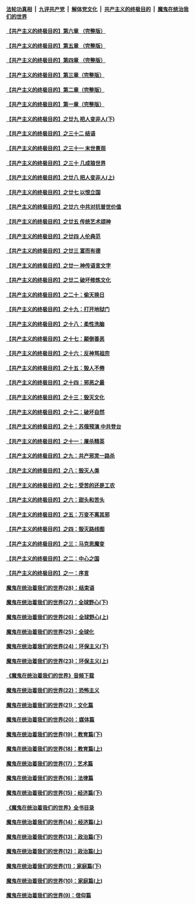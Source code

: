 ####  [法轮功真相](../../../../basic/blob/master/README.md?t=09021926) &nbsp;|&nbsp; [九评共产党](../../../../9ping.md/blob/master/README.md?t=09021926) &nbsp;|&nbsp; [解体党文化](../../../../jtdwh.md/blob/master/README.md?t=09021926)  &nbsp;|&nbsp; [共产主义的终极目的](../../../../gczydzjmd.md/blob/master/README.md?t=09021926) &nbsp;|&nbsp; [魔鬼在统治我们的世界](../../../../mgztzwmdsj.md/blob/master/README.md?t=09021926) 

#### [【共产主义的终极目的】第六章 （完整版）](../pages/nsc422/n11428913.md?t=09021926) 

#### [【共产主义的终极目的】第五章 （完整版）](../pages/nsc422/n11428912.md?t=09021926) 

#### [【共产主义的终极目的】第四章 （完整版）](../pages/nsc422/n11428907.md?t=09021926) 

#### [【共产主义的终极目的】第三章（完整版）](../pages/nsc422/n11428848.md?t=09021926) 

#### [【共产主义的终极目的】第二章（完整版）](../pages/nsc422/n11428831.md?t=09021926) 

#### [【共产主义的终极目的】第一章（完整版）](../pages/nsc422/n11417651.md?t=09021926) 

#### [【共产主义的终极目的】之廿九 把人变非人(下)](../pages/nsc422/n11344140.md?t=09021926) 

#### [【共产主义的终极目的】之三十二 结语](../pages/nsc422/n11360535.md?t=09021926) 

#### [【共产主义的终极目的】之三十一 末世景观](../pages/nsc422/n11351129.md?t=09021926) 

#### [【共产主义的终极目的】之三十 几成狼世界](../pages/nsc422/n11348280.md?t=09021926) 

#### [【共产主义的终极目的】之廿八 把人变非人(上)](../pages/nsc422/n11340492.md?t=09021926) 

#### [【共产主义的终极目的】之廿七 以恨立国](../pages/nsc422/n11336944.md?t=09021926) 

#### [【共产主义的终极目的】之廿六 中共对抗普世价值](../pages/nsc422/n11324785.md?t=09021926) 

#### [【共产主义的终极目的】之廿五 传统艺术颂神](../pages/nsc422/n11296396.md?t=09021926) 

#### [【共产主义的终极目的】之廿四 人伦典范](../pages/nsc422/n11296397.md?t=09021926) 

#### [【共产主义的终极目的】之廿三 富而有德](../pages/nsc422/n11283598.md?t=09021926) 

#### [【共产主义的终极目的】之廿一 神传语言文字](../pages/nsc422/n11263265.md?t=09021926) 

#### [【共产主义的终极目的】之廿二 破坏修炼文化](../pages/nsc422/n11245728.md?t=09021926) 

#### [【共产主义的终极目的】之二十：偷天换日](../pages/nsc422/n11238846.md?t=09021926) 

#### [【共产主义的终极目的】之十九：打开地狱门](../pages/nsc422/n11206376.md?t=09021926) 

#### [【共产主义的终极目的】之十八：柔性洗脑](../pages/nsc422/n11199994.md?t=09021926) 

#### [【共产主义的终极目的】之十七：颠倒善恶](../pages/nsc422/n11179782.md?t=09021926) 

#### [【共产主义的终极目的】之十六：反神骂祖宗](../pages/nsc422/n11166798.md?t=09021926) 

#### [【共产主义的终极目的】之十五：毁人不倦](../pages/nsc422/n11166792.md?t=09021926) 

#### [【共产主义的终极目的】之十四：邪恶之最](../pages/nsc422/n11150249.md?t=09021926) 

#### [【共产主义的终极目的】之十三：毁灭文化](../pages/nsc422/n11135227.md?t=09021926) 

#### [【共产主义的终极目的】之十二：破坏自然](../pages/nsc422/n11135214.md?t=09021926) 

#### [【共产主义的终极目的】之十：苏俄预演 中共登台](../pages/nsc422/n11118424.md?t=09021926) 

#### [【共产主义的终极目的】之十一：屠杀精英](../pages/nsc422/n11118442.md?t=09021926) 

#### [【共产主义的终极目的】之九：共产邪灵一路杀](../pages/nsc422/n11114139.md?t=09021926) 

#### [【共产主义的终极目的】之八：毁灭人类](../pages/nsc422/n11108503.md?t=09021926) 

#### [【共产主义的终极目的】之七：受苦的还是工农](../pages/nsc422/n11101809.md?t=09021926) 

#### [【共产主义的终极目的】之六：甜头和苦头](../pages/nsc422/n11096971.md?t=09021926) 

#### [【共产主义的终极目的】之五：万变不离其邪](../pages/nsc422/n11091285.md?t=09021926) 

#### [【共产主义的终极目的】之四：毁灭路线图](../pages/nsc422/n11086284.md?t=09021926) 

#### [【共产主义的终极目的】之三：马克思魔变](../pages/nsc422/n11061941.md?t=09021926) 

#### [【共产主义的终极目的】之二：中心之国](../pages/nsc422/n11047728.md?t=09021926) 

#### [【共产主义的终极目的】之一：序言](../pages/nsc422/n11086077.md?t=09021926) 

#### [魔鬼在统治着我们的世界(28)：结束语](../pages/nsc422/n10936246.md?t=09021926) 

#### [魔鬼在统治着我们的世界(27)：全球野心(下)](../pages/nsc422/n10928319.md?t=09021926) 

#### [魔鬼在统治着我们的世界(26)：全球野心(上)](../pages/nsc422/n10900318.md?t=09021926) 

#### [魔鬼在统治着我们的世界(25)：全球化](../pages/nsc422/n10788205.md?t=09021926) 

#### [魔鬼在统治着我们的世界(24)：环保主义(下)](../pages/nsc422/n10695307.md?t=09021926) 

#### [魔鬼在统治着我们的世界(23)：环保主义(上)](../pages/nsc422/n10688613.md?t=09021926) 

#### [《魔鬼在统治着我们的世界》音频下载](../pages/nsc422/n10635553.md?t=09021926) 

#### [魔鬼在统治着我们的世界(22)：恐怖主义](../pages/nsc422/n10614727.md?t=09021926) 

#### [魔鬼在统治着我们的世界(21)：文化篇](../pages/nsc422/n10597706.md?t=09021926) 

#### [魔鬼在统治着我们的世界(20)：媒体篇](../pages/nsc422/n10586579.md?t=09021926) 

#### [魔鬼在统治着我们的世界(19)：教育篇(下)](../pages/nsc422/n10564808.md?t=09021926) 

#### [魔鬼在统治着我们的世界(18)：教育篇(上)](../pages/nsc422/n10526970.md?t=09021926) 

#### [魔鬼在统治着我们的世界(17)：艺术篇](../pages/nsc422/n10499093.md?t=09021926) 

#### [魔鬼在统治着我们的世界(16)：法律篇](../pages/nsc422/n10485969.md?t=09021926) 

#### [魔鬼在统治着我们的世界(15)：经济篇(下)](../pages/nsc422/n10469975.md?t=09021926) 

#### [《魔鬼在统治着我们的世界》全书目录](../pages/nsc422/n10464261.md?t=09021926) 

#### [魔鬼在统治着我们的世界(14)：经济篇(上)](../pages/nsc422/n10457370.md?t=09021926) 

#### [魔鬼在统治着我们的世界(13)：政治篇(下)](../pages/nsc422/n10448270.md?t=09021926) 

#### [魔鬼在统治着我们的世界(12)：政治篇(上)](../pages/nsc422/n10444576.md?t=09021926) 

#### [魔鬼在统治着我们的世界(11)：家庭篇(下)](../pages/nsc422/n10440961.md?t=09021926) 

#### [魔鬼在统治着我们的世界(10)：家庭篇(上)](../pages/nsc422/n10435448.md?t=09021926) 

#### [魔鬼在统治着我们的世界(9)：信仰篇](../pages/nsc422/n10432159.md?t=09021926) 

